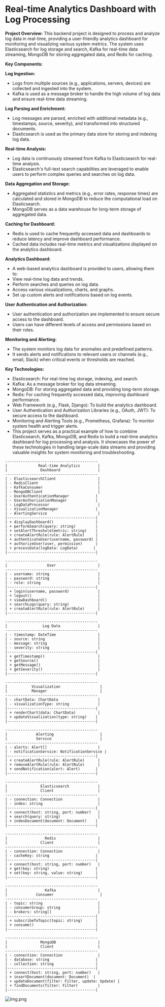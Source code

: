 # Real-time Analytics Dashboard with Log Processing

**Project Overview:**
This backend project is designed to process and analyze log data in real-time, providing a user-friendly analytics dashboard for monitoring and visualizing various system metrics. The system uses Elasticsearch for log storage and search, Kafka for real-time data streaming, MongoDB for storing aggregated data, and Redis for caching.

**Key Components:**

**Log Ingestion:**

* Logs from multiple sources (e.g., applications, servers, devices) are collected and ingested into the system.
* Kafka is used as a message broker to handle the high volume of log data and ensure real-time data streaming.


**Log Parsing and Enrichment:**

* Log messages are parsed, enriched with additional metadata (e.g., timestamps, source, severity), and transformed into structured documents.
* Elasticsearch is used as the primary data store for storing and indexing log data.

**Real-time Analysis:**

* Log data is continuously streamed from Kafka to Elasticsearch for real-time analysis.
* Elasticsearch's full-text search capabilities are leveraged to enable users to perform complex queries and searches on log data.

**Data Aggregation and Storage:**

* Aggregated statistics and metrics (e.g., error rates, response times) are calculated and stored in MongoDB to reduce the computational load on Elasticsearch.
* MongoDB serves as a data warehouse for long-term storage of aggregated data.


**Caching for Dashboard:**

* Redis is used to cache frequently accessed data and dashboards to reduce latency and improve dashboard performance.
* Cached data includes real-time metrics and visualizations displayed on the analytics dashboard.


**Analytics Dashboard:**

* A web-based analytics dashboard is provided to users, allowing them to:
* View real-time log data and trends.
* Perform searches and queries on log data.
* Access various visualizations, charts, and graphs.
* Set up custom alerts and notifications based on log events.

**User Authentication and Authorization:**

* User authentication and authorization are implemented to ensure secure access to the dashboard.
* Users can have different levels of access and permissions based on their roles.

**Monitoring and Alerting:**

* The system monitors log data for anomalies and predefined patterns.
* It sends alerts and notifications to relevant users or channels (e.g., email, Slack) when critical events or thresholds are reached.


**Key Technologies:**

- Elasticsearch: For real-time log storage, indexing, and search.
- Kafka: As a message broker for log data streaming.
- MongoDB: For storing aggregated data and providing long-term storage.
- Redis: For caching frequently accessed data, improving dashboard performance.
- Web Framework (e.g., Flask, Django): To build the analytics dashboard.
- User Authentication and Authorization Libraries (e.g., OAuth, JWT): To secure access to the dashboard.
- Monitoring and Alerting Tools (e.g., Prometheus, Grafana): To monitor system health and trigger alerts.
- This project serves as a practical example of how to combine Elasticsearch, Kafka, MongoDB, and Redis to build a real-time analytics dashboard for log processing and analysis. It showcases the power of these technologies in handling large-scale data streams and providing valuable insights for system monitoring and troubleshooting.
```
------------------------------------------
|              Real-time Analytics        |
|               Dashboard                 |
------------------------------------------
| - ElasticsearchClient                   |
| - RedisClient                           |
| - KafkaConsumer                         |
| - MongoDBClient                         |
| - UserAuthenticationManager            |
| - UserAuthorizationManager             |
| - LogDataProcessor                      |
| - VisualizationManager                 |
| - AlertingService                       |
|----------------------------------------|
| + displayDashboard()                   |
| + performSearch(query: string)         |
| + setAlertThreshold(metric: string)    |
| + createAlertRule(rule: AlertRule)     |
| + authenticateUser(username, password) |
| + authorizeUser(user, permission)      |
| + processData(logData: LogData)       |
|----------------------------------------|

------------------------------------------
|                  User                   |
------------------------------------------
| - username: string                      |
| - password: string                      |
| - role: string                          |
|----------------------------------------|
| + login(username, password)             |
| + logout()                              |
| + viewDashboard()                       |
| + searchLogs(query: string)             |
| + createAlertRule(rule: AlertRule)      |
|----------------------------------------|

------------------------------------------
|                Log Data                 |
------------------------------------------
| - timestamp: DateTime                   |
| - source: string                        |
| - message: string                       |
| - severity: string                      |
|----------------------------------------|
| + getTimestamp()                        |
| + getSource()                           |
| + getMessage()                          |
| + getSeverity()                         |
|----------------------------------------|

------------------------------------------
|           Visualization                  |
|           Manager                        |
------------------------------------------
| - chartData: ChartData                  |
| - visualizationType: string             |
|----------------------------------------|
| + renderChart(data: ChartData)          |
| + updateVisualization(type: string)    |
|----------------------------------------|

------------------------------------------
|             Alerting                     |
|             Service                      |
------------------------------------------
| - alerts: Alert[]                       |
| - notificationService: NotificationService |
|----------------------------------------|
| + createAlertRule(rule: AlertRule)      |
| + removeAlertRule(rule: AlertRule)      |
| + sendNotification(alert: Alert)       |
|----------------------------------------|

------------------------------------------
|               Elasticsearch             |
|               Client                    |
------------------------------------------
| - connection: Connection                |
| - index: string                         |
|----------------------------------------|
| + connect(host: string, port: number)   |
| + search(query: string)                 |
| + indexDocument(document: Document)    |
|----------------------------------------|

------------------------------------------
|                 Redis                   |
|               Client                    |
------------------------------------------
| - connection: Connection                |
| - cacheKey: string                     |
|----------------------------------------|
| + connect(host: string, port: number)   |
| + get(key: string)                     |
| + set(key: string, value: string)      |
|----------------------------------------|

------------------------------------------
|                 Kafka                   |
|             Consumer                     |
------------------------------------------
| - topic: string                         |
| - consumerGroup: string                 |
| - brokers: string[]                     |
|----------------------------------------|
| + subscribeToTopic(topic: string)      |
| + consume()                            |
|----------------------------------------|

------------------------------------------
|               MongoDB                   |
|               Client                    |
------------------------------------------
| - connection: Connection                |
| - database: string                     |
| - collection: string                   |
|----------------------------------------|
| + connect(host: string, port: number)   |
| + insertDocument(document: Document)  |
| + updateDocument(filter: Filter, update: Update) |
| + findDocuments(filter: Filter)         |
|----------------------------------------|
```

![img.png](img.png)